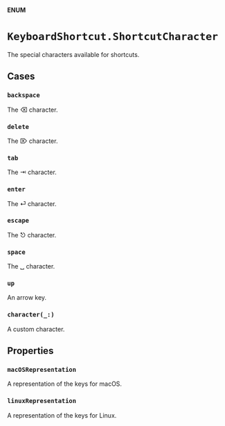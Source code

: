 **ENUM**

# `KeyboardShortcut.ShortcutCharacter`

The special characters available for shortcuts.

## Cases
### `backspace`

The ⌫ character.

### `delete`

The ⌦ character.

### `tab`

The ⇥ character.

### `enter`

The ⏎ character.

### `escape`

The ⎋ character.

### `space`

The ␣ character.

### `up`

An arrow key.

### `character(_:)`

A custom character.

## Properties
### `macOSRepresentation`

A representation of the keys for macOS.

### `linuxRepresentation`

A representation of the keys for Linux.
